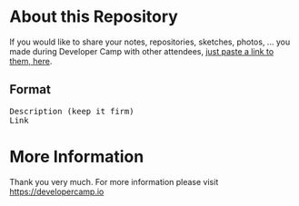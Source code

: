 # About this Repository

If you would like to share your notes, repositories, sketches, photos, ... you made during Developer Camp
with other attendees, <a href="UPCOMINGLINKTOFILE">just paste a link to them, here</a>.


## Format

<pre>Description (keep it firm)
Link</pre>

# More Information

Thank you very much. For more information please visit https://developercamp.io
